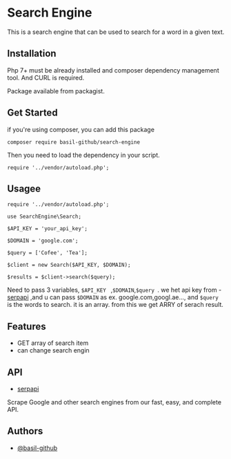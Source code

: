 
# Search Engine

This is a search engine that can be used to search for a word in a given text.

## Installation

Php 7+ must be already installed and composer dependency management tool.
And CURL is required.

Package available from packagist.

## Get Started

if you're using composer, you can add this package 

`composer require basil-github/search-engine`

Then you need to load the dependency in your script.

`require '../vendor/autoload.php';`

## Usagee
 `require '../vendor/autoload.php';`

 `use SearchEngine\Search;`

 `$API_KEY = 'your_api_key';`

 `$DOMAIN = 'google.com';`

 `$query = ['Cofee', 'Tea'];`

  `$client = new Search($API_KEY, $DOMAIN);`

  `$results = $client->search($query);`

Need to pass 3  variables, `$API_KEY ` ,`$DOMAIN`,`$query `. we het api key from - [serpapi](https://serpapi.com)
,and u can pass `$DOMAIN` as ex. google.com,googl.ae...,
and `$query` is the words to search. it is an array.
from this we get ARRY of serach result.


## Features

- GET array of search item
- can change search engin 



## API 

 - [serpapi](https://serpapi.com)

Scrape Google and other search engines from our fast, easy, and complete API.
## Authors

- [@basil-github](https://github.com/basil-github)

